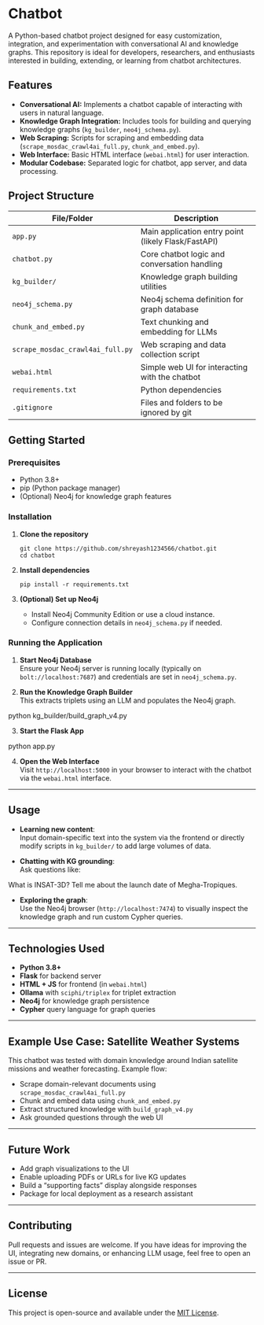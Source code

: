 # Chatbot

A Python-based chatbot project designed for easy customization, integration, and experimentation with conversational AI and knowledge graphs. This repository is ideal for developers, researchers, and enthusiasts interested in building, extending, or learning from chatbot architectures.

## Features

- **Conversational AI:** Implements a chatbot capable of interacting with users in natural language.
- **Knowledge Graph Integration:** Includes tools for building and querying knowledge graphs (`kg_builder`, `neo4j_schema.py`).
- **Web Scraping:** Scripts for scraping and embedding data (`scrape_mosdac_crawl4ai_full.py`, `chunk_and_embed.py`).
- **Web Interface:** Basic HTML interface (`webai.html`) for user interaction.
- **Modular Codebase:** Separated logic for chatbot, app server, and data processing.

## Project Structure

| File/Folder                        | Description                                        |
|-------------------------------------|----------------------------------------------------|
| `app.py`                           | Main application entry point (likely Flask/FastAPI)|
| `chatbot.py`                       | Core chatbot logic and conversation handling       |
| `kg_builder/`                      | Knowledge graph building utilities                 |
| `neo4j_schema.py`                  | Neo4j schema definition for graph database         |
| `chunk_and_embed.py`               | Text chunking and embedding for LLMs               |
| `scrape_mosdac_crawl4ai_full.py`   | Web scraping and data collection script            |
| `webai.html`                       | Simple web UI for interacting with the chatbot     |
| `requirements.txt`                 | Python dependencies                                |
| `.gitignore`                       | Files and folders to be ignored by git             |

## Getting Started

### Prerequisites

- Python 3.8+
- pip (Python package manager)
- (Optional) Neo4j for knowledge graph features

### Installation

1. **Clone the repository**
    ```
    git clone https://github.com/shreyash1234566/chatbot.git
    cd chatbot
    ```

2. **Install dependencies**
    ```
    pip install -r requirements.txt
    ```

3. **(Optional) Set up Neo4j**
    - Install Neo4j Community Edition or use a cloud instance.
    - Configure connection details in `neo4j_schema.py` if needed.



### Running the Application

1. **Start Neo4j Database**  
   Ensure your Neo4j server is running locally (typically on `bolt://localhost:7687`) and credentials are set in `neo4j_schema.py`.

2. **Run the Knowledge Graph Builder**  
   This extracts triplets using an LLM and populates the Neo4j graph.

python kg_builder/build_graph_v4.py

3. **Start the Flask App**

python app.py


4. **Open the Web Interface**  
Visit `http://localhost:5000` in your browser to interact with the chatbot via the `webai.html` interface.

---

## Usage

- **Learning new content**:  
Input domain-specific text into the system via the frontend or directly modify scripts in `kg_builder/` to add large volumes of data.

- **Chatting with KG grounding**:  
Ask questions like:

What is INSAT-3D?
Tell me about the launch date of Megha-Tropiques.

- **Exploring the graph**:  
Use the Neo4j browser (`http://localhost:7474`) to visually inspect the knowledge graph and run custom Cypher queries.

---

## Technologies Used

- **Python 3.8+**
- **Flask** for backend server
- **HTML + JS** for frontend (in `webai.html`)
- **Ollama** with `sciphi/triplex` for triplet extraction
- **Neo4j** for knowledge graph persistence
- **Cypher** query language for graph queries

---

## Example Use Case: Satellite Weather Systems

This chatbot was tested with domain knowledge around Indian satellite missions and weather forecasting. Example flow:
- Scrape domain-relevant documents using `scrape_mosdac_crawl4ai_full.py`
- Chunk and embed data using `chunk_and_embed.py`
- Extract structured knowledge with `build_graph_v4.py`
- Ask grounded questions through the web UI

---

## Future Work

- Add graph visualizations to the UI
- Enable uploading PDFs or URLs for live KG updates
- Build a “supporting facts” display alongside responses
- Package for local deployment as a research assistant

---

## Contributing

Pull requests and issues are welcome. If you have ideas for improving the UI, integrating new domains, or enhancing LLM usage, feel free to open an issue or PR.

---

## License

This project is open-source and available under the [MIT License](LICENSE).



